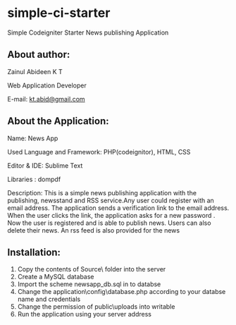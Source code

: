 # simple-ci-starter
Simple Codeigniter Starter News publishing Application 

About author: 
-------------
Zainul Abideen K T

Web Application Developer

E-mail: kt.abid@gmail.com

About the Application:
----------------------
Name: News App

Used Language and Framework: PHP(codeignitor), HTML, CSS

Editor & IDE: Sublime Text

Libraries : dompdf

Description: This is a simple news publishing application with the publishing, newsstand and RSS service.Any user could register with an email address. The application sends a verification link to the email address. When the user clicks the link, the application asks for a new password . Now the user is registered and is able to publish news. Users can also delete their news. An rss feed is also provided for the news


Installation:
-------------
1. Copy the contents of Source\ folder into the server
2. Create a MySQL database
3. Import the scheme newsapp_db.sql in to databse
4. Change the application\config\database.php according to your databse name and credentials
5. Change the permission of public\uploads into writable
6. Run the application using your server address

